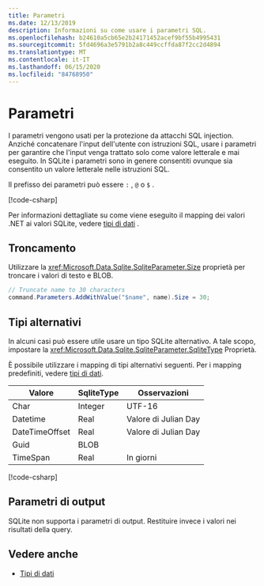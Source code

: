 ```yaml
---
title: Parametri
ms.date: 12/13/2019
description: Informazioni su come usare i parametri SQL.
ms.openlocfilehash: b24610a5cb65e2b24171452acef9bf55b4995431
ms.sourcegitcommit: 5fd4696a3e5791b2a8c449ccffda87f2cc2d4894
ms.translationtype: MT
ms.contentlocale: it-IT
ms.lasthandoff: 06/15/2020
ms.locfileid: "84768950"
---
```

# <a name="parameters"></a>Parametri

I parametri vengono usati per la protezione da attacchi SQL injection. Anziché concatenare l'input dell'utente con istruzioni SQL, usare i parametri per garantire che l'input venga trattato solo come valore letterale e mai eseguito. In SQLite i parametri sono in genere consentiti ovunque sia consentito un valore letterale nelle istruzioni SQL.

Il prefisso dei parametri può essere `:` , `@` o `$` .

[!code-csharp[](../../../../samples/snippets/standard/data/sqlite/HelloWorldSample/Program.cs?name=snippet_Parameter)]

Per informazioni dettagliate su come viene eseguito il mapping dei valori .NET ai valori SQLite, vedere [tipi di dati](types.md) .

## <a name="truncation"></a>Troncamento

Utilizzare la <xref:Microsoft.Data.Sqlite.SqliteParameter.Size> proprietà per troncare i valori di testo e BLOB.

```csharp
// Truncate name to 30 characters
command.Parameters.AddWithValue("$name", name).Size = 30;
```

## <a name="alternative-types"></a>Tipi alternativi

In alcuni casi può essere utile usare un tipo SQLite alternativo. A tale scopo, impostare la <xref:Microsoft.Data.Sqlite.SqliteParameter.SqliteType> Proprietà.

È possibile utilizzare i mapping di tipi alternativi seguenti. Per i mapping predefiniti, vedere [tipi di dati](types.md).

| Valore          | SqliteType | Osservazioni          |
| -------------- | ---------- | ---------------- |
| Char           | Integer    | UTF-16           |
| Datetime       | Real       | Valore di Julian Day |
| DateTimeOffset | Real       | Valore di Julian Day |
| Guid           | BLOB       |                  |
| TimeSpan       | Real       | In giorni          |

[!code-csharp[](../../../../samples/snippets/standard/data/sqlite/DateAndTimeSample/Program.cs?name=snippet_SqliteType)]

## <a name="output-parameters"></a>Parametri di output

SQLite non supporta i parametri di output. Restituire invece i valori nei risultati della query.

## <a name="see-also"></a>Vedere anche

* [Tipi di dati](types.md)
